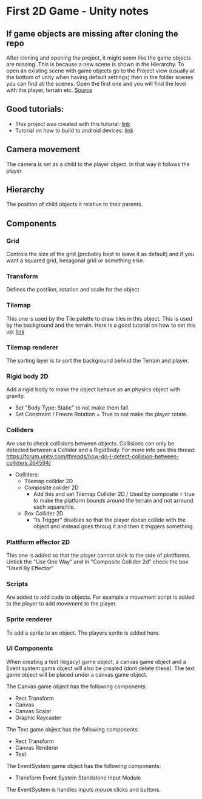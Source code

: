 # First 2D Game - Unity notes

## If game objects are missing after cloning the repo
After cloning and opening the project, it might seem like the game objects are missing. This is because a new scene is shown in the Hierarchy. 
To open an existing scene with game objects go to the Project view (usually at the bottom of unity when having default settings) then in the 
folder scenes you can find all the scenes. Open the first one and you will find the level with the player, terrain etc. [Source](https://forum.unity.com/threads/game-objects-missing-from-hierarchy-pane.23289/)

## Good tutorials:
- This project was created with this tutorial: [link](https://youtube.com/playlist?list=PLrnPJCHvNZuCVTz6lvhR81nnaf1a-b67U)
- Tutorial on how to build to android devices: [link](https://youtu.be/Nb62z3J4A_A)

## Camera movement
The camera is set as a child to the player object. In that way it follows the player.

## Hierarchy
The position of child objects it relative to their parents.

## Components
### **Grid**
Controls the size of the grid (probably best to leave it as default) and if you want a squared grid, hexagonal grid or something else.

### **Transform**
Defines the postiion, rotation and scale for the object

### **Tilemap**
This one is used by the Tile palette to draw tiles in this object. This is used by the background and the terrain. Here is a good tutorial on how to set this up: [link](https://youtu.be/QkbGr1rAya8)

### **Tilemap renderer**
The sorting layer is to sort the background behind the Terrain and player.

### **Rigid body 2D**
Add a rigid body to make the object behave as an physics object with gravity.
- Set "Body Type: Static" to not make them fall.
- Set Constraint / Freeze Rotation = True to not make the player rotate.

### **Colliders**
Are use to check collisions between objects. Collisions can only be detected between a Collider and a RigidBody. For more info see this thread: https://forum.unity.com/threads/how-do-i-detect-collision-between-colliders.264594/
- Colliders:
    - Tilemap collider 2D
    - Composite colider 2D
        - Add this and set Tilemap Collider 2D / Used by composite = true to make the platform bounds around the terrain and not arround each square/tile.
    - Box Collider 2D
        - "Is Trigger" disables so that the player doesn collide with the object and instead goes throug it and then it triggers something.

### **Plattform effector 2D**
This one is added so that the player cannot stick to the side of plattforms. Untick the "Use One Way" and In "Composite Collider 2d" check the box "Used By Effector"

### **Scripts**
Are added to add code to objects. For example a movement script is added to the player to add movement to the player.

### **Sprite renderer**
To add a sprite to an object. The players sprite is added here.

### **UI Components**
When creating a text (legacy) game object, a canvas game object and a Event system game object will also be created (dont delete these). 
The text game object will be placed under a canvas game object. 

The Canvas game object has the following components:
- Rect Transform
- Canvas
- Canvas Scalar
- Graphic Raycaster

The Text game object has the following components:
- Rect Transform
- Canvas Renderer
- Text

The EventSystem game object has the following components:
- Transform
Event System
Standalone Input Module

The EventSystem is handles inputs mouse clicks and buttons.